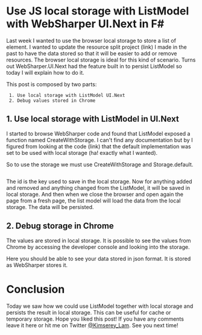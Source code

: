 # Use JS local storage with ListModel with WebSharper UI.Next in F#

Last week I wanted to use the browser local storage to store a list of element. I wanted to update the resource split project (link) I made in the past to have the data stored so that it will be easier to add or remove resources. The browser local storage is ideal for this kind of scenario. Turns out WebSharper.UI.Next had the feature built in to persist ListModel so today I will explain how to do it.

This post is composed by two parts:
```
 1. Use local storage with ListModel UI.Next
 2. Debug values stored in Chrome
```

## 1. Use local storage with ListModel in UI.Next

I started to browse WebSharper code and found that ListModel exposed a function named CreateWithStorage. I can't find any documentation but by I figured from looking at the code (link) that the default implementation was set to be used with local storage (ha! exactly what I wanted).

So to use the storage we must use CreateWithStorage and Storage.default.

```
```

The id is the key used to save in the local storage. Now for anything added and removed and anything changed from the ListModel, it will be saved in local storage. And then when we close the browser and open again the page from a fresh page, the list model will load the data from the local storage. The data will be persisted.

## 2. Debug storage in Chrome

The values are stored in local storage. It is possible to see the values from Chrome by accessing the developer console and looking into the storage.

Here you should be able to see your data stored in json format. It is stored as WebSharper stores it.

# Conclusion

Today we saw how we could use ListModel together with local storage and persists the result in local storage. This can be useful for cache or temporary storage. Hope you liked this post! If you have any comments leave it here or hit me on Twitter [@Kimserey_Lam](). See you next time!
